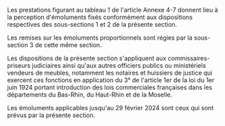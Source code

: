 Les prestations figurant au tableau 1 de l'article Annexe 4-7 donnent lieu à la perception d'émoluments fixés conformément aux dispositions respectives des sous-sections 1 et 2 de la présente section.


Les remises sur les émoluments proportionnels sont régies par la sous-section 3 de cette même section.


Les dispositions de la présente section s'appliquent aux commissaires-priseurs judiciaires ainsi qu'aux autres officiers publics ou ministériels vendeurs de meubles, notamment les notaires et huissiers de justice qui exercent ces fonctions en application du 3° de l'article 1er de la loi du 1er juin 1924 portant introduction des lois commerciales françaises dans les départements du Bas-Rhin, du Haut-Rhin et de la Moselle.


Les émoluments applicables jusqu'au 29 février 2024 sont ceux qui sont prévus par la présente section.


  

